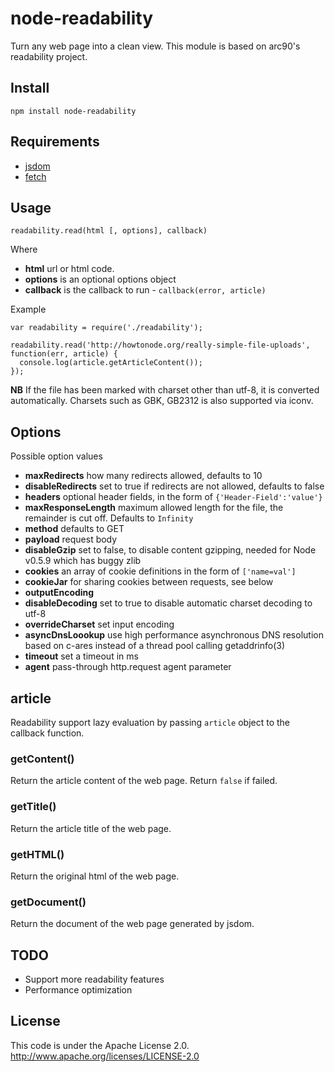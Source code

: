 # node-readability

Turn any web page into a clean view. This module is based on arc90's readability project.

## Install

    npm install node-readability

## Requirements
* [jsdom](https://github.com/tmpvar/jsdom)
* [fetch](https://github.com/andris9/fetch)

## Usage

`readability.read(html [, options], callback)`

Where

  * **html** url or html code.
  * **options** is an optional options object
  * **callback** is the callback to run - `callback(error, article)`

Example

    var readability = require('./readability');

    readability.read('http://howtonode.org/really-simple-file-uploads', function(err, article) {
      console.log(article.getArticleContent());
    });

**NB** If the file has been marked with charset other than utf-8, it is converted automatically. Charsets such as GBK, GB2312 is also supported via iconv.

## Options

Possible option values

 * **maxRedirects** how many redirects allowed, defaults to 10
 * **disableRedirects** set to true if redirects are not allowed, defaults to false
 * **headers** optional header fields, in the form of `{'Header-Field':'value'}`
 * **maxResponseLength** maximum allowed length for the file, the remainder is cut off. Defaults to `Infinity`
 * **method** defaults to GET
 * **payload** request body
 * **disableGzip** set to false, to disable content gzipping, needed for Node v0.5.9 which has buggy zlib
 * **cookies** an array of cookie definitions in the form of `['name=val']`
 * **cookieJar** for sharing cookies between requests, see below
 * **outputEncoding** 
 * **disableDecoding** set to true to disable automatic charset decoding to utf-8
 * **overrideCharset** set input encoding
 * **asyncDnsLoookup** use high performance asynchronous DNS resolution based on c-ares instead of a thread pool calling getaddrinfo(3)
 * **timeout** set a timeout in ms
 * **agent** pass-through http.request agent parameter

## article

Readability support lazy evaluation by passing `article` object to the callback function.

### getContent()

Return the article content of the web page. Return `false` if failed.

### getTitle()

Return the article title of the web page.

### getHTML()

Return the original html of the web page.

### getDocument()

Return the document of the web page generated by jsdom.

## TODO

  * Support more readability features
  * Performance optimization

## License

This code is under the Apache License 2.0.  http://www.apache.org/licenses/LICENSE-2.0
